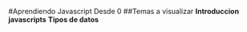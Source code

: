 #Aprendiendo Javascript Desde 0
##Temas a visualizar
**Introduccion javascripts**
**Tipos de datos**
